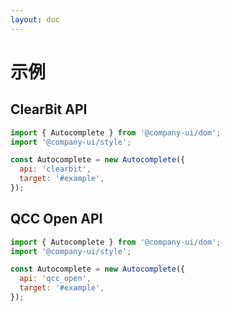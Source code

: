 ```yaml
---
layout: doc
---
```


<el-backtop></el-backtop>

# 示例

<script setup lang="ts">
import { getCurrentInstance, ref, onMounted } from 'vue';
import { Autocomplete } from '@company-ui/dom';
import '@company-ui/style';

const app = getCurrentInstance();

const apiType = ref('clearbit');

onMounted(() => {
  new Autocomplete({
    api: 'clearbit',
    target: '#clearbit_input',
    autoFocus: true
  });
  new Autocomplete({
    api: 'qcc_open',
    target: '#qcc_open_input',
    autoFocus: true
  });
})
</script>

## ClearBit API

<div id="clearbit_input">
</div>

```js
import { Autocomplete } from '@company-ui/dom';
import '@company-ui/style';

const Autocomplete = new Autocomplete({
  api: 'clearbit',
  target: '#example',
});
```

## QCC Open API

<div id="qcc_open_input">
</div>

```js
import { Autocomplete } from '@company-ui/dom';
import '@company-ui/style';

const Autocomplete = new Autocomplete({
  api: 'qcc_open',
  target: '#example',
});
```
